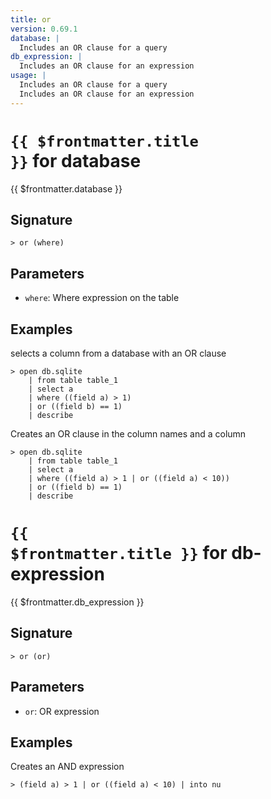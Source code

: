 ```yaml
---
title: or
version: 0.69.1
database: |
  Includes an OR clause for a query
db_expression: |
  Includes an OR clause for an expression
usage: |
  Includes an OR clause for a query
  Includes an OR clause for an expression
---
```


# <code>{{ $frontmatter.title }}</code> for database

<div class='command-title'>{{ $frontmatter.database }}</div>

## Signature

```> or (where)```

## Parameters

 -  `where`: Where expression on the table

## Examples

selects a column from a database with an OR clause
```shell
> open db.sqlite
    | from table table_1
    | select a
    | where ((field a) > 1)
    | or ((field b) == 1)
    | describe
```

Creates an OR clause in the column names and a column
```shell
> open db.sqlite
    | from table table_1
    | select a
    | where ((field a) > 1 | or ((field a) < 10))
    | or ((field b) == 1)
    | describe
```

# <code>{{ $frontmatter.title }}</code> for db-expression

<div class='command-title'>{{ $frontmatter.db_expression }}</div>

## Signature

```> or (or)```

## Parameters

 -  `or`: OR expression

## Examples

Creates an AND expression
```shell
> (field a) > 1 | or ((field a) < 10) | into nu
```
